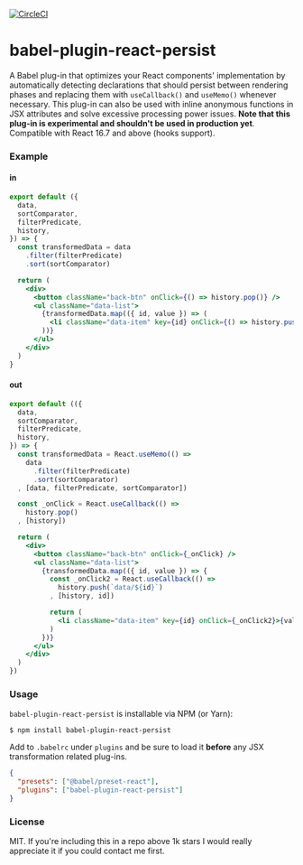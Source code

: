 [![CircleCI](https://circleci.com/gh/DAB0mB/babel-plugin-react-persist/tree/master.svg?style=svg)](https://circleci.com/gh/DAB0mB/babel-plugin-react-persist/tree/master)

# babel-plugin-react-persist

A Babel plug-in that optimizes your React components' implementation by automatically detecting declarations that should persist between rendering phases and replacing them with `useCallback()` and `useMemo()` whenever necessary. This plug-in can also be used with inline anonymous functions in JSX attributes and solve excessive processing power issues. **Note that this plug-in is experimental and shouldn't be used in production yet**. Compatible with React 16.7 and above (hooks support).

### Example

#### in

```jsx
export default ({
  data,
  sortComparator,
  filterPredicate,
  history,
}) => {
  const transformedData = data
    .filter(filterPredicate)
    .sort(sortComparator)

  return (
    <div>
      <button className="back-btn" onClick={() => history.pop()} />
      <ul className="data-list">
        {transformedData.map(({ id, value }) => (
          <li className="data-item" key={id} onClick={() => history.push(`data/${id}`)}>{value}</li>
        ))}
      </ul>
    </div>
  )
}
```

#### out

```jsx
export default (({
  data,
  sortComparator,
  filterPredicate,
  history,
}) => {
  const transformedData = React.useMemo(() =>
    data
      .filter(filterPredicate)
      .sort(sortComparator)
  , [data, filterPredicate, sortComparator])

  const _onClick = React.useCallback(() =>
    history.pop()
  , [history])

  return (
    <div>
      <button className="back-btn" onClick={_onClick} />
      <ul className="data-list">
        {transformedData.map(({ id, value }) => {
          const _onClick2 = React.useCallback(() =>
            history.push(`data/${id}`)
          , [history, id])

          return (
            <li className="data-item" key={id} onClick={_onClick2}>{value}</li>
          )
        })}
      </ul>
    </div>
  )
})
```

### Usage

`babel-plugin-react-persist` is installable via NPM (or Yarn):

    $ npm install babel-plugin-react-persist

Add to `.babelrc` under `plugins` and be sure to load it **before** any JSX transformation related plug-ins.

```json
{
  "presets": ["@babel/preset-react"],
  "plugins": ["babel-plugin-react-persist"]
}
```

### License

MIT. If you're including this in a repo above 1k stars I would really appreciate it if you could contact me first.

